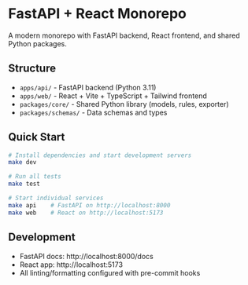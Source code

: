 # FastAPI + React Monorepo

A modern monorepo with FastAPI backend, React frontend, and shared Python packages.

## Structure

- `apps/api/` - FastAPI backend (Python 3.11)
- `apps/web/` - React + Vite + TypeScript + Tailwind frontend
- `packages/core/` - Shared Python library (models, rules, exporter)
- `packages/schemas/` - Data schemas and types

## Quick Start

```bash
# Install dependencies and start development servers
make dev

# Run all tests
make test

# Start individual services
make api    # FastAPI on http://localhost:8000
make web    # React on http://localhost:5173
```

## Development

- FastAPI docs: http://localhost:8000/docs
- React app: http://localhost:5173
- All linting/formatting configured with pre-commit hooks